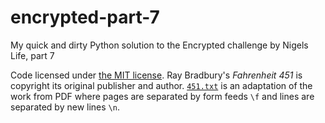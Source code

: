 # encrypted-part-7

My quick and dirty Python solution to the Encrypted challenge by Nigels Life, part 7

Code licensed under [the MIT license](/LICENSE). Ray Bradbury's *Fahrenheit 451* is copyright its original publisher and author. [`451.txt`](/451.txt) is an adaptation of the work from PDF where pages are separated by form feeds `\f` and lines are separated by new lines `\n`.
